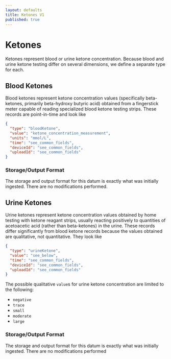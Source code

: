 ```yaml
---
layout: defaults
title: Ketones V1
published: true
---
```

# Ketones

Ketones represent blood or urine ketone concentration. Because blood and urine ketone testing differ on several dimensions, we define a separate type for each.

## Blood Ketones

Blood ketones represent ketone concentration values (specifically beta-ketones, primarily beta-hydroxy butyric acid) obtained from a fingerstick meter capable of reading specialized blood ketone testing strips. These records are point-in-time and look like

~~~json
{
  "type": "bloodKetone",
  "value": "ketone_concentration_measurement",
  "units": "mmol/L",
  "time": "see_common_fields",
  "deviceId": "see_common_fields",
  "uploadId": "see_common_fields"
}
~~~

### Storage/Output Format

The storage and output format for this datum is exactly what was initially ingested. There are no modifications performed.

## Urine Ketones

Urine ketones represent ketone concentration values obtained by home testing with ketone reagant strips, usually reacting positively to quantities of acetoacetic acid (rather than beta-ketones) in the urine. These records differ significantly from blood ketone records because the values obtained are qualitative, not quantitative. They look like

~~~json
{
  "type": "urineKetone",
  "value": "see_below",
  "time": "see_common_fields",
  "deviceId": "see_common_fields",
  "uploadId": "see_common_fields"
}
~~~

The possible qualitative `value`s for urine ketone concentration are limited to the following:

- `negative`
- `trace`
- `small`
- `moderate`
- `large`

### Storage/Output Format

The storage and output format for this datum is exactly what was initially ingested. There are no modifications performed
